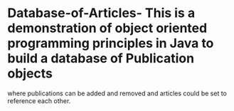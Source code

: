 # Database-of-Articles- This is a demonstration of object oriented programming principles in Java to build a database of Publication objects 
where publications can be added and removed and articles could be set to reference each other.
